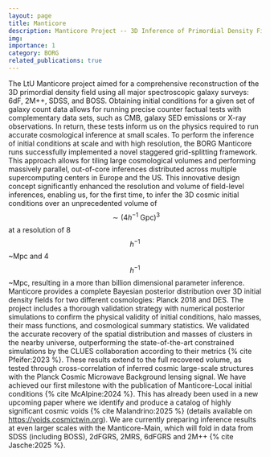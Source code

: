 ```yaml
---
layout: page
title: Manticore
description: Manticore Project -- 3D Inference of Primordial Density Fields
img:
importance: 1
category: BORG
related_publications: true
---
```


The LtU Manticore project aimed for a comprehensive reconstruction of the 3D primordial density field using all major spectroscopic galaxy surveys: 6dF, 2M++, SDSS, and BOSS. Obtaining initial conditions for a given set of galaxy count data allows for running precise counter factual tests with complementary data sets, such as CMB, galaxy SED emissions or X-ray observations. In return, these tests inform us on the physics required to run accurate cosmological inference at small scales. To perform the inference of initial conditions at scale and with high resolution, the BORG Manticore runs successfully implemented a novel staggered grid-splitting framework. This approach allows for tiling large cosmological volumes and performing massively parallel, out-of-core inferences distributed across multiple supercomputing centers in Europe and the US. This innovative design concept significantly enhanced the resolution and volume of field-level inferences, enabling us, for the first time, to infer the 3D cosmic initial conditions over an unprecedented volume of $$\sim(4 h^{-1}~\mathrm{Gpc})^3$$ at a resolution of 8$$h^{-1}$$~Mpc and 4$$h^{-1}$$~Mpc, resulting in a more than billion dimensional parameter inference.
Manticore provides a complete Bayesian posterior distribution over 3D initial density fields for two different cosmologies: Planck 2018 and DES. The project includes a thorough validation strategy with numerical posterior simulations to confirm the physical validity of initial conditions, halo masses, their mass functions, and cosmological summary statistics. We validated the accurate recovery of the spatial distribution and masses of clusters in the nearby universe, outperforming the state-of-the-art constrained simulations by the CLUES collaboration according to their metrics {% cite Pfeifer:2023 %}. These results extend to the full recovered volume, as tested through cross-correlation of inferred cosmic large-scale structures with the Planck Cosmic Microwave Background lensing signal.
We have achieved our first milestone with the publication of Manticore-Local initial conditions {% cite McAlpine:2024 %}. This has already been used in a new upcoming paper where we identify and produce a catalog of highly significant cosmic voids {% cite Malandrino:2025 %} (details available on https://voids.cosmictwin.org).
We are currently preparing inference results at even larger scales with the Manticore-Main, which will fold in data from SDSS (including BOSS), 2dFGRS, 2MRS, 6dFGRS and 2M++ {% cite Jasche:2025 %}.


